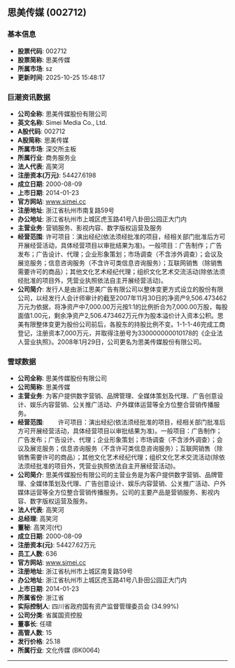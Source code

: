 ## 思美传媒 (002712)

### 基本信息

- **股票代码**: 002712
- **股票简称**: 思美传媒
- **所属市场**: sz
- **更新时间**: 2025-10-25 15:48:17

### 巨潮资讯数据

- **公司全称**: 思美传媒股份有限公司
- **英文名称**: Simei Media Co., Ltd.
- **A股代码**: 002712
- **A股简称**: 思美传媒
- **所属市场**: 深交所主板
- **所属行业**: 商务服务业
- **法人代表**: 高笑河
- **注册资本(万元)**: 54427.6198
- **成立日期**: 2000-08-09
- **上市日期**: 2014-01-23
- **官方网站**: www.simei.cc
- **注册地址**: 浙江省杭州市南复路59号
- **办公地址**: 浙江省杭州市上城区虎玉路41号八卦田公园正大门内
- **主营业务**: 营销服务、影视内容、数字版权运营及服务
- **经营范围**: 许可项目：演出经纪(依法须经批准的项目，经相关部门批准后方可开展经营活动，具体经营项目以审批结果为准)。一般项目：广告制作；广告发布；广告设计、代理；企业形象策划；市场调查（不含涉外调查）；会议及展览服务；信息咨询服务（不含许可类信息咨询服务）；互联网销售（除销售需要许可的商品）；其他文化艺术经纪代理；组织文化艺术交流活动(除依法须经批准的项目外，凭营业执照依法自主开展经营活动)。
- **公司简介**: 发行人是由浙江思美广告有限公司以整体变更方式设立的股份有限公司，以经发行人会计师审计的截至2007年11月30日的净资产9,506.473462万元为依据，将净资产中7,000.00万元按1:1的比例折合为7,000.00万股，每股面值1.00元，剩余净资产2,506.473462万元作为股本溢价计入资本公积。思美有限整体变更为股份公司前后，各股东的持股比例不变。1-1-1-46完成工商登记，注册资本7,000万元，并取得注册号为330000000010178的《企业法人营业执照》。2008年1月29日，公司更名为思美传媒股份有限公司。

### 雪球数据

- **公司全称**: 思美传媒股份有限公司
- **公司简称**: 思美传媒
- **主营业务**: 为客户提供数字营销、品牌管理、全媒体策划及代理、广告创意设计、娱乐内容营销、公关推广活动、户外媒体运营等全方位整合营销传播服务。
- **经营范围**: 　　许可项目：演出经纪(依法须经批准的项目，经相关部门批准后方可开展经营活动，具体经营项目以审批结果为准)。一般项目：广告制作；广告发布；广告设计、代理；企业形象策划；市场调查（不含涉外调查）；会议及展览服务；信息咨询服务（不含许可类信息咨询服务）；互联网销售（除销售需要许可的商品）；其他文化艺术经纪代理；组织文化艺术交流活动(除依法须经批准的项目外，凭营业执照依法自主开展经营活动)。
- **公司简介**: 思美传媒股份有限公司的主营业务是为客户提供数字营销、品牌管理、全媒体策划及代理、广告创意设计、娱乐内容营销、公关推广活动、户外媒体运营等全方位整合营销传播服务。公司的主要产品是营销服务、影视内容、数字版权运营及服务。
- **法人代表**: 高笑河
- **总经理**: 高笑河
- **董秘**: 高笑河(代)
- **成立日期**: 2000-08-09
- **注册资本(元)**: 54427.62万元
- **员工人数**: 636
- **官方网站**: www.simei.cc
- **注册地址**: 浙江省杭州市上城区南复路59号
- **办公地址**: 浙江省杭州市上城区虎玉路41号八卦田公园正大门内
- **上市日期**: 2014-01-23
- **所属省份**: 浙江省
- **实际控制人**: 四川省政府国有资产监督管理委员会 (34.99%)
- **公司分类**: 省属国资控股
- **董事长**: 任啸
- **高管人数**: 15
- **发行价格**: 25.18
- **所属行业**: 文化传媒 (BK0064)

---